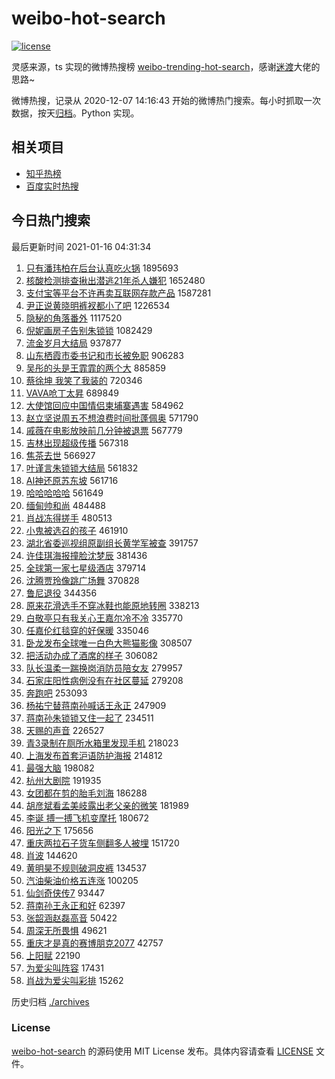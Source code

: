 # weibo-hot-search

[![license](https://img.shields.io/github/license/Arrackisarookie/weibo-hot-search)](https://github.com/Arrackisarookie/weibo-hot-search/blob/master/LICENSE)

灵感来源，ts 实现的微博热搜榜 [weibo-trending-hot-search](https://github.com/justjavac/weibo-trending-hot-search)，感谢[迷渡](https://github.com/justjavac)大佬的思路~

微博热搜，记录从 2020-12-07 14:16:43 开始的微博热门搜索。每小时抓取一次数据，按天[归档](./archives)。Python 实现。

## 相关项目
+ [知乎热榜](https://github.com/Arrackisarookie/zhihu-top-search)
+ [百度实时热搜](https://github.com/Arrackisarookie/baidu-hot-search)

## 今日热门搜索

<!-- Rank Begin -->

最后更新时间 2021-01-16 04:31:34

1. [只有潘玮柏在后台认真吃火锅](https://s.weibo.com/weibo?q=%23%E5%8F%AA%E6%9C%89%E6%BD%98%E7%8E%AE%E6%9F%8F%E5%9C%A8%E5%90%8E%E5%8F%B0%E8%AE%A4%E7%9C%9F%E5%90%83%E7%81%AB%E9%94%85%23&Refer=top) 1895693
1. [核酸检测排查揪出潜逃21年杀人嫌犯](https://s.weibo.com/weibo?q=%23%E6%A0%B8%E9%85%B8%E6%A3%80%E6%B5%8B%E6%8E%92%E6%9F%A5%E6%8F%AA%E5%87%BA%E6%BD%9C%E9%80%8321%E5%B9%B4%E6%9D%80%E4%BA%BA%E5%AB%8C%E7%8A%AF%23&Refer=top) 1652480
1. [支付宝等平台不许再卖互联网存款产品](https://s.weibo.com/weibo?q=%23%E6%94%AF%E4%BB%98%E5%AE%9D%E7%AD%89%E5%B9%B3%E5%8F%B0%E4%B8%8D%E8%AE%B8%E5%86%8D%E5%8D%96%E4%BA%92%E8%81%94%E7%BD%91%E5%AD%98%E6%AC%BE%E4%BA%A7%E5%93%81%23&Refer=top) 1587281
1. [尹正说黄晓明裤衩都小了吧](https://s.weibo.com/weibo?q=%23%E5%B0%B9%E6%AD%A3%E8%AF%B4%E9%BB%84%E6%99%93%E6%98%8E%E8%A3%A4%E8%A1%A9%E9%83%BD%E5%B0%8F%E4%BA%86%E5%90%A7%23&Refer=top) 1226534
1. [隐秘的角落番外](https://s.weibo.com/weibo?q=%23%E9%9A%90%E7%A7%98%E7%9A%84%E8%A7%92%E8%90%BD%E7%95%AA%E5%A4%96%23&Refer=top) 1117520
1. [倪妮画房子告别朱锁锁](https://s.weibo.com/weibo?q=%23%E5%80%AA%E5%A6%AE%E7%94%BB%E6%88%BF%E5%AD%90%E5%91%8A%E5%88%AB%E6%9C%B1%E9%94%81%E9%94%81%23&Refer=top) 1082429
1. [流金岁月大结局](https://s.weibo.com/weibo?q=%23%E6%B5%81%E9%87%91%E5%B2%81%E6%9C%88%E5%A4%A7%E7%BB%93%E5%B1%80%23&Refer=top) 937877
1. [山东栖霞市委书记和市长被免职](https://s.weibo.com/weibo?q=%23%E5%B1%B1%E4%B8%9C%E6%A0%96%E9%9C%9E%E5%B8%82%E5%A7%94%E4%B9%A6%E8%AE%B0%E5%92%8C%E5%B8%82%E9%95%BF%E8%A2%AB%E5%85%8D%E8%81%8C%23&Refer=top) 906283
1. [吴彤的头是王霏霏的两个大](https://s.weibo.com/weibo?q=%23%E5%90%B4%E5%BD%A4%E7%9A%84%E5%A4%B4%E6%98%AF%E7%8E%8B%E9%9C%8F%E9%9C%8F%E7%9A%84%E4%B8%A4%E4%B8%AA%E5%A4%A7%23&Refer=top) 885859
1. [蔡徐坤 我笑了我装的](https://s.weibo.com/weibo?q=%E8%94%A1%E5%BE%90%E5%9D%A4%20%E6%88%91%E7%AC%91%E4%BA%86%E6%88%91%E8%A3%85%E7%9A%84&Refer=top) 720346
1. [VAVA呛丁太昇](https://s.weibo.com/weibo?q=%23VAVA%E5%91%9B%E4%B8%81%E5%A4%AA%E6%98%87%23&Refer=top) 689849
1. [大使馆回应中国情侣柬埔寨遇害](https://s.weibo.com/weibo?q=%E5%A4%A7%E4%BD%BF%E9%A6%86%E5%9B%9E%E5%BA%94%E4%B8%AD%E5%9B%BD%E6%83%85%E4%BE%A3%E6%9F%AC%E5%9F%94%E5%AF%A8%E9%81%87%E5%AE%B3&Refer=top) 584962
1. [赵立坚说周五不想浪费时间批蓬佩奥](https://s.weibo.com/weibo?q=%23%E8%B5%B5%E7%AB%8B%E5%9D%9A%E8%AF%B4%E5%91%A8%E4%BA%94%E4%B8%8D%E6%83%B3%E6%B5%AA%E8%B4%B9%E6%97%B6%E9%97%B4%E6%89%B9%E8%93%AC%E4%BD%A9%E5%A5%A5%23&Refer=top) 571790
1. [戚薇在电影放映前几分钟被退票](https://s.weibo.com/weibo?q=%23%E6%88%9A%E8%96%87%E5%9C%A8%E7%94%B5%E5%BD%B1%E6%94%BE%E6%98%A0%E5%89%8D%E5%87%A0%E5%88%86%E9%92%9F%E8%A2%AB%E9%80%80%E7%A5%A8%23&Refer=top) 567779
1. [吉林出现超级传播](https://s.weibo.com/weibo?q=%23%E5%90%89%E6%9E%97%E5%87%BA%E7%8E%B0%E8%B6%85%E7%BA%A7%E4%BC%A0%E6%92%AD%23&Refer=top) 567318
1. [焦茶去世](https://s.weibo.com/weibo?q=%23%E7%84%A6%E8%8C%B6%E5%8E%BB%E4%B8%96%23&Refer=top) 566927
1. [叶谨言朱锁锁大结局](https://s.weibo.com/weibo?q=%E5%8F%B6%E8%B0%A8%E8%A8%80%E6%9C%B1%E9%94%81%E9%94%81%E5%A4%A7%E7%BB%93%E5%B1%80&Refer=top) 561832
1. [AI神还原苏东坡](https://s.weibo.com/weibo?q=%23AI%E7%A5%9E%E8%BF%98%E5%8E%9F%E8%8B%8F%E4%B8%9C%E5%9D%A1%23&Refer=top) 561716
1. [哈哈哈哈哈](https://s.weibo.com/weibo?q=%E5%93%88%E5%93%88%E5%93%88%E5%93%88%E5%93%88&Refer=top) 561649
1. [缅甸帅和尚](https://s.weibo.com/weibo?q=%23%E7%BC%85%E7%94%B8%E5%B8%85%E5%92%8C%E5%B0%9A%23&Refer=top) 484488
1. [肖战冻得搓手](https://s.weibo.com/weibo?q=%23%E8%82%96%E6%88%98%E5%86%BB%E5%BE%97%E6%90%93%E6%89%8B%23&Refer=top) 480513
1. [小鬼被选召的孩子](https://s.weibo.com/weibo?q=%23%E5%B0%8F%E9%AC%BC%E8%A2%AB%E9%80%89%E5%8F%AC%E7%9A%84%E5%AD%A9%E5%AD%90%23&Refer=top) 461910
1. [湖北省委巡视组原副组长黄学军被查](https://s.weibo.com/weibo?q=%23%E6%B9%96%E5%8C%97%E7%9C%81%E5%A7%94%E5%B7%A1%E8%A7%86%E7%BB%84%E5%8E%9F%E5%89%AF%E7%BB%84%E9%95%BF%E9%BB%84%E5%AD%A6%E5%86%9B%E8%A2%AB%E6%9F%A5%23&Refer=top) 391757
1. [许佳琪海报撞脸沈梦辰](https://s.weibo.com/weibo?q=%23%E8%AE%B8%E4%BD%B3%E7%90%AA%E6%B5%B7%E6%8A%A5%E6%92%9E%E8%84%B8%E6%B2%88%E6%A2%A6%E8%BE%B0%23&Refer=top) 381436
1. [全球第一家七星级酒店](https://s.weibo.com/weibo?q=%23%E5%85%A8%E7%90%83%E7%AC%AC%E4%B8%80%E5%AE%B6%E4%B8%83%E6%98%9F%E7%BA%A7%E9%85%92%E5%BA%97%23&Refer=top) 379714
1. [沈腾贾玲像跳广场舞](https://s.weibo.com/weibo?q=%E6%B2%88%E8%85%BE%E8%B4%BE%E7%8E%B2%E5%83%8F%E8%B7%B3%E5%B9%BF%E5%9C%BA%E8%88%9E&Refer=top) 370828
1. [鲁尼退役](https://s.weibo.com/weibo?q=%23%E9%B2%81%E5%B0%BC%E9%80%80%E5%BD%B9%23&Refer=top) 344356
1. [原来花滑选手不穿冰鞋也能原地转圈](https://s.weibo.com/weibo?q=%23%E5%8E%9F%E6%9D%A5%E8%8A%B1%E6%BB%91%E9%80%89%E6%89%8B%E4%B8%8D%E7%A9%BF%E5%86%B0%E9%9E%8B%E4%B9%9F%E8%83%BD%E5%8E%9F%E5%9C%B0%E8%BD%AC%E5%9C%88%23&Refer=top) 338213
1. [白敬亭只有我关心王嘉尔冷不冷](https://s.weibo.com/weibo?q=%23%E7%99%BD%E6%95%AC%E4%BA%AD%E5%8F%AA%E6%9C%89%E6%88%91%E5%85%B3%E5%BF%83%E7%8E%8B%E5%98%89%E5%B0%94%E5%86%B7%E4%B8%8D%E5%86%B7%23&Refer=top) 335770
1. [任嘉伦红毯穿的好保暖](https://s.weibo.com/weibo?q=%23%E4%BB%BB%E5%98%89%E4%BC%A6%E7%BA%A2%E6%AF%AF%E7%A9%BF%E7%9A%84%E5%A5%BD%E4%BF%9D%E6%9A%96%23&Refer=top) 335046
1. [卧龙发布全球唯一白色大熊猫影像](https://s.weibo.com/weibo?q=%E5%8D%A7%E9%BE%99%E5%8F%91%E5%B8%83%E5%85%A8%E7%90%83%E5%94%AF%E4%B8%80%E7%99%BD%E8%89%B2%E5%A4%A7%E7%86%8A%E7%8C%AB%E5%BD%B1%E5%83%8F&Refer=top) 308507
1. [把活动办成了酒席的样子](https://s.weibo.com/weibo?q=%23%E6%8A%8A%E6%B4%BB%E5%8A%A8%E5%8A%9E%E6%88%90%E4%BA%86%E9%85%92%E5%B8%AD%E7%9A%84%E6%A0%B7%E5%AD%90%23&Refer=top) 306082
1. [队长温柔一踹换岗消防员陪女友](https://s.weibo.com/weibo?q=%23%E9%98%9F%E9%95%BF%E6%B8%A9%E6%9F%94%E4%B8%80%E8%B8%B9%E6%8D%A2%E5%B2%97%E6%B6%88%E9%98%B2%E5%91%98%E9%99%AA%E5%A5%B3%E5%8F%8B%23&Refer=top) 279957
1. [石家庄阳性病例没有在社区蔓延](https://s.weibo.com/weibo?q=%E7%9F%B3%E5%AE%B6%E5%BA%84%E9%98%B3%E6%80%A7%E7%97%85%E4%BE%8B%E6%B2%A1%E6%9C%89%E5%9C%A8%E7%A4%BE%E5%8C%BA%E8%94%93%E5%BB%B6&Refer=top) 279208
1. [奔跑吧](https://s.weibo.com/weibo?q=%E5%A5%94%E8%B7%91%E5%90%A7&Refer=top) 253093
1. [杨祐宁替蒋南孙喊话王永正](https://s.weibo.com/weibo?q=%23%E6%9D%A8%E7%A5%90%E5%AE%81%E6%9B%BF%E8%92%8B%E5%8D%97%E5%AD%99%E5%96%8A%E8%AF%9D%E7%8E%8B%E6%B0%B8%E6%AD%A3%23&Refer=top) 247909
1. [蒋南孙朱锁锁又住一起了](https://s.weibo.com/weibo?q=%E8%92%8B%E5%8D%97%E5%AD%99%E6%9C%B1%E9%94%81%E9%94%81%E5%8F%88%E4%BD%8F%E4%B8%80%E8%B5%B7%E4%BA%86&Refer=top) 234511
1. [天赐的声音](https://s.weibo.com/weibo?q=%E5%A4%A9%E8%B5%90%E7%9A%84%E5%A3%B0%E9%9F%B3&Refer=top) 226527
1. [青3录制在厕所水箱里发现手机](https://s.weibo.com/weibo?q=%23%E9%9D%923%E5%BD%95%E5%88%B6%E5%9C%A8%E5%8E%95%E6%89%80%E6%B0%B4%E7%AE%B1%E9%87%8C%E5%8F%91%E7%8E%B0%E6%89%8B%E6%9C%BA%23&Refer=top) 218023
1. [上海发布首套沪语防护海报](https://s.weibo.com/weibo?q=%E4%B8%8A%E6%B5%B7%E5%8F%91%E5%B8%83%E9%A6%96%E5%A5%97%E6%B2%AA%E8%AF%AD%E9%98%B2%E6%8A%A4%E6%B5%B7%E6%8A%A5&Refer=top) 214812
1. [最强大脑](https://s.weibo.com/weibo?q=%E6%9C%80%E5%BC%BA%E5%A4%A7%E8%84%91&Refer=top) 198082
1. [杭州大剧院](https://s.weibo.com/weibo?q=%E6%9D%AD%E5%B7%9E%E5%A4%A7%E5%89%A7%E9%99%A2&Refer=top) 191935
1. [女团都在剪的胎毛刘海](https://s.weibo.com/weibo?q=%23%E5%A5%B3%E5%9B%A2%E9%83%BD%E5%9C%A8%E5%89%AA%E7%9A%84%E8%83%8E%E6%AF%9B%E5%88%98%E6%B5%B7%23&Refer=top) 186288
1. [胡彦斌看孟美岐露出老父亲的微笑](https://s.weibo.com/weibo?q=%23%E8%83%A1%E5%BD%A6%E6%96%8C%E7%9C%8B%E5%AD%9F%E7%BE%8E%E5%B2%90%E9%9C%B2%E5%87%BA%E8%80%81%E7%88%B6%E4%BA%B2%E7%9A%84%E5%BE%AE%E7%AC%91%23&Refer=top) 181989
1. [李诞 搏一搏飞机变摩托](https://s.weibo.com/weibo?q=%E6%9D%8E%E8%AF%9E%20%E6%90%8F%E4%B8%80%E6%90%8F%E9%A3%9E%E6%9C%BA%E5%8F%98%E6%91%A9%E6%89%98&Refer=top) 180672
1. [阳光之下](https://s.weibo.com/weibo?q=%E9%98%B3%E5%85%89%E4%B9%8B%E4%B8%8B&Refer=top) 175656
1. [重庆两拉石子货车侧翻多人被埋](https://s.weibo.com/weibo?q=%E9%87%8D%E5%BA%86%E4%B8%A4%E6%8B%89%E7%9F%B3%E5%AD%90%E8%B4%A7%E8%BD%A6%E4%BE%A7%E7%BF%BB%E5%A4%9A%E4%BA%BA%E8%A2%AB%E5%9F%8B&Refer=top) 151720
1. [肖波](https://s.weibo.com/weibo?q=%E8%82%96%E6%B3%A2&Refer=top) 144620
1. [黄明昊不规则破洞皮裤](https://s.weibo.com/weibo?q=%23%E9%BB%84%E6%98%8E%E6%98%8A%E4%B8%8D%E8%A7%84%E5%88%99%E7%A0%B4%E6%B4%9E%E7%9A%AE%E8%A3%A4%23&Refer=top) 134537
1. [汽油柴油价格五连涨](https://s.weibo.com/weibo?q=%23%E6%B1%BD%E6%B2%B9%E6%9F%B4%E6%B2%B9%E4%BB%B7%E6%A0%BC%E4%BA%94%E8%BF%9E%E6%B6%A8%23&Refer=top) 100205
1. [仙剑奇侠传7](https://s.weibo.com/weibo?q=%23%E4%BB%99%E5%89%91%E5%A5%87%E4%BE%A0%E4%BC%A07%23&Refer=top) 93447
1. [蒋南孙王永正和好](https://s.weibo.com/weibo?q=%E8%92%8B%E5%8D%97%E5%AD%99%E7%8E%8B%E6%B0%B8%E6%AD%A3%E5%92%8C%E5%A5%BD&Refer=top) 62397
1. [张韶涵赵磊高音](https://s.weibo.com/weibo?q=%23%E5%BC%A0%E9%9F%B6%E6%B6%B5%E8%B5%B5%E7%A3%8A%E9%AB%98%E9%9F%B3%23&Refer=top) 50422
1. [周深无所畏惧](https://s.weibo.com/weibo?q=%23%E5%91%A8%E6%B7%B1%E6%97%A0%E6%89%80%E7%95%8F%E6%83%A7%23&Refer=top) 49621
1. [重庆才是真的赛博朋克2077](https://s.weibo.com/weibo?q=%23%E9%87%8D%E5%BA%86%E6%89%8D%E6%98%AF%E7%9C%9F%E7%9A%84%E8%B5%9B%E5%8D%9A%E6%9C%8B%E5%85%8B2077%23&Refer=top) 42757
1. [上阳赋](https://s.weibo.com/weibo?q=%E4%B8%8A%E9%98%B3%E8%B5%8B&Refer=top) 22190
1. [为爱尖叫阵容](https://s.weibo.com/weibo?q=%23%E4%B8%BA%E7%88%B1%E5%B0%96%E5%8F%AB%E9%98%B5%E5%AE%B9%23&Refer=top) 17431
1. [肖战为爱尖叫彩排](https://s.weibo.com/weibo?q=%23%E8%82%96%E6%88%98%E4%B8%BA%E7%88%B1%E5%B0%96%E5%8F%AB%E5%BD%A9%E6%8E%92%23&Refer=top) 15262
<!-- Rank End -->

历史归档 [./archives](./archives)

### License

[weibo-hot-search](https://github.com/Arrackisarookie/weibo-hot-search) 的源码使用 MIT License 发布。具体内容请查看 [LICENSE](./LICENSE) 文件。
